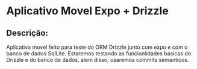 # Aplicativo Movel Expo + Drizzle
## Descrição:
Aplicativo movel feito para teste do ORM Drizzle junto com expo e com o banco de dados SqlLite. Estaremos testando as funcionlidades basicas do Drizzle e do banco de dados, alem disso, usaremos commits semanticos.